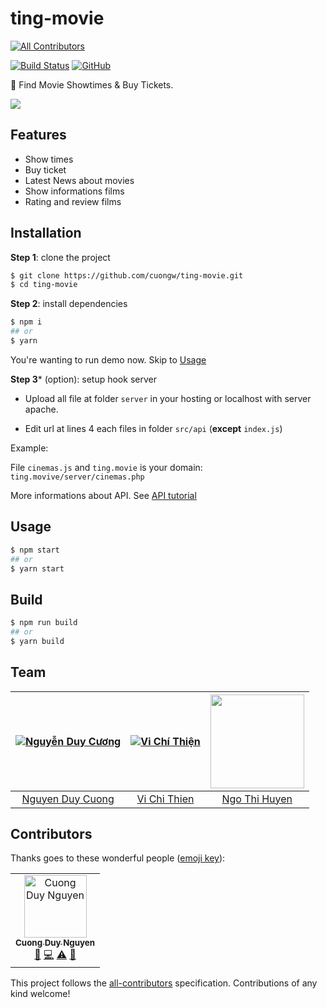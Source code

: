 ﻿# ting-movie
[![All Contributors](https://img.shields.io/badge/all_contributors-1-orange.svg?style=flat-square)](#contributors)

[![Build Status](https://travis-ci.org/cuongw/ting-movie.svg?branch=master)](https://travis-ci.org/cuongw/ting-movie)
[![GitHub](https://img.shields.io/github/license/cuongw/ting-movie.svg)](https://github.com/cuongw/ting-movie/blob/master/LICENSE)


🦄 Find Movie Showtimes & Buy Tickets.

![](screenshots/showtime.gif)

## Features

- Show times
- Buy ticket
- Latest News about movies
- Show informations films
- Rating and review films

## Installation

**Step 1**: clone the project

```sh
$ git clone https://github.com/cuongw/ting-movie.git
$ cd ting-movie
```

**Step 2**: install dependencies

```sh
$ npm i
## or
$ yarn
```

You're wanting to run demo now. Skip to [Usage](#usage)

**Step 3*** (option): setup hook server

- Upload all file at folder `server` in your hosting or localhost with server apache.

- Edit url at lines 4 each files in folder `src/api` (**except** `index.js`)

Example:

File `cinemas.js` and `ting.movie` is your domain: `ting.movive/server/cinemas.php`

More informations about API. See [API tutorial](server/README.md)


## Usage

```sh
$ npm start
## or
$ yarn start
```

## Build

```sh
$ npm run build
## or
$ yarn build
```

## Team

| [![Nguyễn Duy Cương](https://github.com/cuongw.png?size=150)](https://github.com/cuongw) | [![Vi Chí Thiện](https://github.com/tvc12.png?size=150)](https://github.com/tvc12) | [<img src="https://github.com/HuyenNgo.png" width="150">](https://github.com/HuyenNgo) |
| :---: | :---: | :---: |
| [Nguyen Duy Cuong](https://github.com/cuongw) | [Vi Chi Thien](https://github.com/tvc12) | [Ngo Thi Huyen](https://github.com/HuyenNgo) |

## Contributors

Thanks goes to these wonderful people ([emoji key](https://allcontributors.org/docs/en/emoji-key)):

<!-- ALL-CONTRIBUTORS-LIST:START - Do not remove or modify this section -->
<!-- prettier-ignore -->
<table><tr><td align="center"><a href="http://cuongw.me"><img src="https://avatars0.githubusercontent.com/u/34389409?v=4" width="100px;" alt="Cuong Duy Nguyen"/><br /><sub><b>Cuong Duy Nguyen</b></sub></a><br /><a href="https://github.com/cuongw/ting-movie/commits?author=cuongw" title="Documentation">📖</a> <a href="https://github.com/cuongw/ting-movie/commits?author=cuongw" title="Code">💻</a> <a href="https://github.com/cuongw/ting-movie/commits?author=cuongw" title="Tests">⚠️</a> <a href="#design-cuongw" title="Design">🎨</a></td></tr></table>

<!-- ALL-CONTRIBUTORS-LIST:END -->

This project follows the [all-contributors](https://github.com/all-contributors/all-contributors) specification. Contributions of any kind welcome!